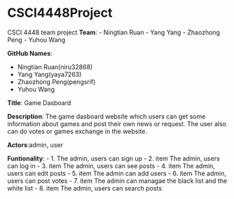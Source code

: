 # CSCI4448Project
CSCI 4448 team project
**Team**: - Ningtian Ruan
          - Yang Yang
          - Zhaozhong Peng
          - Yuhou Wang
          
**GitHub Names**: 
- Ningtian Ruan(niru32868)
- Yang Yang(yaya7263)
- Zhaozhong Peng(pengsrif)
- Yuhou Wang
                  
**Title**: Game Dasboard

**Description**: The game dasboard website which users can get some information about games and post their own news or request. The user also can do votes or games exchange in the website.

**Actors**:admin, user

**Funtionality**: 
                  - 1. The admin, users can sign up
                  - 2. item The admin, users can log in
                  - 3. item The admin, users can see posts
                  - 4. item The admin, users can edit posts
                  - 5. item The admin can add users
                  - 6. item The admin, users can post votes
                  - 7. item The admin can managae the black list and the white list
                  - 8. item The admin, users can search posts
